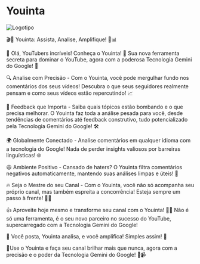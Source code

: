 # Youinta

![Logotipo](https://drive.google.com/file/d/1_645dD9ca6HnzCTAYZfegPjm7MlETrHC/view?usp=drive_link)

🎬🎥 Youinta: Assista, Analise, Amplifique! 🚀📊

👋 Olá, YouTubers incríveis! Conheça o Youinta! 🌟 Sua nova ferramenta secreta para dominar o YouTube, agora com a poderosa Tecnologia Gemini do Google! 🎉

🔍 Analise com Precisão - Com o Youinta, você pode mergulhar fundo nos comentários dos seus vídeos! Descubra o que seus seguidores realmente pensam e como seus vídeos estão repercutindo! 📈

👥 Feedback que Importa - Saiba quais tópicos estão bombando e o que precisa melhorar. O Youinta faz toda a análise pesada para você, desde tendências de comentários até feedback construtivo, tudo potencializado pela Tecnologia Gemini do Google! 🛠️

🌍 Globalmente Conectado - Analise comentários em qualquer idioma com a tecnologia do Google! Nada de perder insights valiosos por barreiras linguísticas! 🌐

😃 Ambiente Positivo - Cansado de haters? O Youinta filtra comentários negativos automaticamente, mantendo suas análises limpas e úteis! 🧹

🔥 Seja o Mestre do seu Canal - Com o Youinta, você não só acompanha seu próprio canal, mas também espreita a concorrência! Esteja sempre um passo à frente! 👟🥇

👍 Aproveite hoje mesmo e transforme seu canal com o Youinta! 🌟💬 Não é só uma ferramenta, é o seu novo parceiro no sucesso do YouTube, supercarregado com a Tecnologia Gemini do Google!

🎉 Você posta, Youinta analisa, e você amplifica! Simples assim! 🚀

🎈Use o Youinta e faça seu canal brilhar mais que nunca, agora com a precisão e o poder da Tecnologia Gemini do Google! 🌟📹
